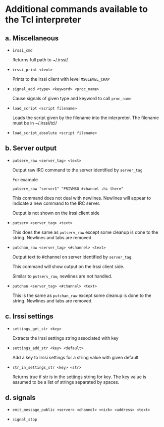 # Additional commands available to the Tcl interpreter

## a. Miscellaneous

  * `irssi_cmd`

    Returns full path to ~/.irssi/

  * `irssi_print <text>`

    Prints <text> to the Irssi client with level `MSGLEVEL_CRAP`

  * `signal_add <type> <keyword> <proc_name>`

    Cause signals of given type and keyword to call `proc_name`

  * `load_script <script filename>`

    Loads the script given by the filename into the interpreter. The filename
    must be in ~/.irssi/tcl/

  * `load_script_absolute <script filename>`


## b. Server output

  * `putserv_raw <server_tag> <text>`

    Output raw IRC command to the server identified by `server_tag`

    For example

        putserv_raw "server1" "PRIVMSG #channel :hi there"

    This command does not deal with newlines.
    Newlines will appear to
    indicate a new command to the IRC server.

    Output is not shown on the Irssi client side

  * `putserv <server_tag> <text>`

    This does the same as `putserv_raw` except some cleanup is done to
    the string.
    Newlines and tabs are removed.

  * `putchan_raw <server_tag> <#channel> <text>`

    Output text to #channel on server identified by `server_tag`.

    This command will show output on the Irssi client side.

    Similar to `putserv_raw`, newlines are not handled.

  * `putchan <server_tag> <#channel> <text>`

    This is the same as `putchan_raw` except some cleanup is done to
    the string.
    Newlines and tabs are removed.


## c. Irssi settings

  * `settings_get_str <key>`

    Extracts the Irssi settings string associated with key

  * `settings_add_str <key> <default>`

    Add a key to Irssi settings for a string value with given default

  * `str_in_settings_str <key> <str>`

    Returns true if str is in the settings string for key.
    The key value is assumed to be a list of strings separated by spaces.


## d. signals

  * `emit_message_public <server> <channel> <nick> <address> <text>`

  * `signal_stop`
